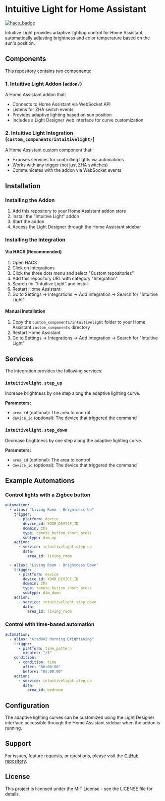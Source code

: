 # Intuitive Light for Home Assistant

[![hacs_badge](https://img.shields.io/badge/HACS-Custom-41BDF5.svg)](https://github.com/hacs/integration)

Intuitive Light provides adaptive lighting control for Home Assistant, automatically adjusting brightness and color temperature based on the sun's position.

## Components

This repository contains two components:

### 1. Intuitive Light Addon (`addon/`)
A Home Assistant addon that:
- Connects to Home Assistant via WebSocket API
- Listens for ZHA switch events
- Provides adaptive lighting based on sun position
- Includes a Light Designer web interface for curve customization

### 2. Intuitive Light Integration (`custom_components/intuitivelight/`)
A Home Assistant custom component that:
- Exposes services for controlling lights via automations
- Works with any trigger (not just ZHA switches)
- Communicates with the addon via WebSocket events

## Installation

### Installing the Addon

1. Add this repository to your Home Assistant addon store
2. Install the "Intuitive Light" addon
3. Start the addon
4. Access the Light Designer through the Home Assistant sidebar

### Installing the Integration

#### Via HACS (Recommended)
1. Open HACS
2. Click on Integrations
3. Click the three dots menu and select "Custom repositories"
4. Add this repository URL with category "Integration"
5. Search for "Intuitive Light" and install
6. Restart Home Assistant
7. Go to Settings → Integrations → Add Integration → Search for "Intuitive Light"

#### Manual Installation
1. Copy the `custom_components/intuitivelight` folder to your Home Assistant `custom_components` directory
2. Restart Home Assistant
3. Go to Settings → Integrations → Add Integration → Search for "Intuitive Light"

## Services

The integration provides the following services:

### `intuitivelight.step_up`
Increase brightness by one step along the adaptive lighting curve.

**Parameters:**
- `area_id` (optional): The area to control
- `device_id` (optional): The device that triggered the command

### `intuitivelight.step_down`
Decrease brightness by one step along the adaptive lighting curve.

**Parameters:**
- `area_id` (optional): The area to control
- `device_id` (optional): The device that triggered the command

## Example Automations

### Control lights with a Zigbee button
```yaml
automation:
  - alias: "Living Room - Brightness Up"
    trigger:
      - platform: device
        device_id: YOUR_DEVICE_ID
        domain: zha
        type: remote_button_short_press
        subtype: dim_up
    action:
      - service: intuitivelight.step_up
        data:
          area_id: living_room

  - alias: "Living Room - Brightness Down"
    trigger:
      - platform: device
        device_id: YOUR_DEVICE_ID
        domain: zha
        type: remote_button_short_press
        subtype: dim_down
    action:
      - service: intuitivelight.step_down
        data:
          area_id: living_room
```

### Control with time-based automation
```yaml
automation:
  - alias: "Gradual Morning Brightening"
    trigger:
      - platform: time_pattern
        minutes: "/5"
    condition:
      - condition: time
        after: "06:00:00"
        before: "08:00:00"
    action:
      - service: intuitivelight.step_up
        data:
          area_id: bedroom
```

## Configuration

The adaptive lighting curves can be customized using the Light Designer interface accessible through the Home Assistant sidebar when the addon is running.

## Support

For issues, feature requests, or questions, please visit the [GitHub repository](https://github.com/intuitivelight/intuitivelight-ha).

## License

This project is licensed under the MIT License - see the LICENSE file for details.